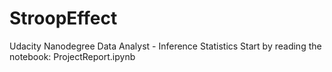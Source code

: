 # StroopEffect
Udacity Nanodegree Data Analyst - Inference Statistics
Start by reading the notebook: ProjectReport.ipynb
